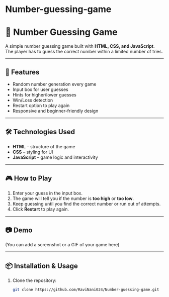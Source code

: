 # Number-guessing-game

# 🎯 Number Guessing Game

A simple number guessing game built with **HTML, CSS, and JavaScript**.  
The player has to guess the correct number within a limited number of tries.

---

## 🚀 Features
- Random number generation every game
- Input box for user guesses
- Hints for higher/lower guesses
- Win/Loss detection
- Restart option to play again
- Responsive and beginner-friendly design

---

## 🛠️ Technologies Used
- **HTML** – structure of the game  
- **CSS** – styling for UI  
- **JavaScript** – game logic and interactivity  

---

## 🎮 How to Play
1. Enter your guess in the input box.  
2. The game will tell you if the number is **too high** or **too low**.  
3. Keep guessing until you find the correct number or run out of attempts.  
4. Click **Restart** to play again.  

---

## 📷 Demo
(You can add a screenshot or a GIF of your game here)

---

## 📦 Installation & Usage
1. Clone the repository:
   ```bash
   git clone https://github.com/RaviNani024/Number-guessing-game.git
